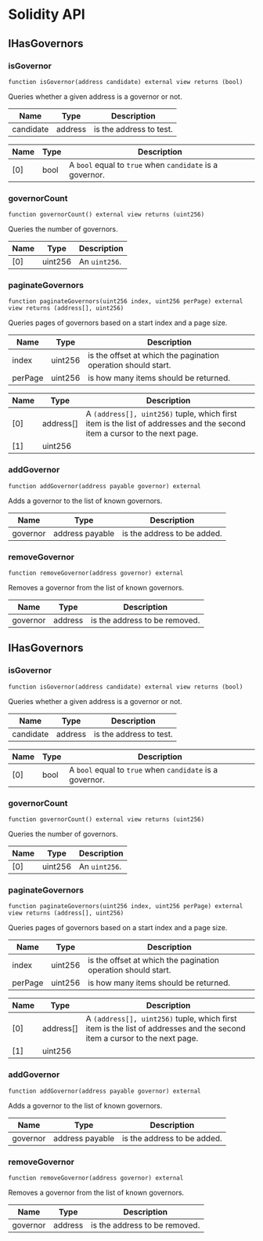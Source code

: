 # Solidity API

## IHasGovernors

### isGovernor

```solidity
function isGovernor(address candidate) external view returns (bool)
```

Queries whether a given address is a governor or not.

| Name | Type | Description |
| ---- | ---- | ----------- |
| candidate | address | is the address to test. |

| Name | Type | Description |
| ---- | ---- | ----------- |
| [0] | bool | A `bool` equal to `true` when `candidate` is a governor. |

### governorCount

```solidity
function governorCount() external view returns (uint256)
```

Queries the number of governors.

| Name | Type | Description |
| ---- | ---- | ----------- |
| [0] | uint256 | An `uint256`. |

### paginateGovernors

```solidity
function paginateGovernors(uint256 index, uint256 perPage) external view returns (address[], uint256)
```

Queries pages of governors based on a start index and a page size.

| Name | Type | Description |
| ---- | ---- | ----------- |
| index | uint256 | is the offset at which the pagination operation should start. |
| perPage | uint256 | is how many items should be returned. |

| Name | Type | Description |
| ---- | ---- | ----------- |
| [0] | address[] | A `(address[], uint256)` tuple, which first item is the list of addresses and the second item a cursor to the next page. |
| [1] | uint256 |  |

### addGovernor

```solidity
function addGovernor(address payable governor) external
```

Adds a governor to the list of known governors.

| Name | Type | Description |
| ---- | ---- | ----------- |
| governor | address payable | is the address to be added. |

### removeGovernor

```solidity
function removeGovernor(address governor) external
```

Removes a governor from the list of known governors.

| Name | Type | Description |
| ---- | ---- | ----------- |
| governor | address | is the address to be removed. |

## IHasGovernors

### isGovernor

```solidity
function isGovernor(address candidate) external view returns (bool)
```

Queries whether a given address is a governor or not.

| Name | Type | Description |
| ---- | ---- | ----------- |
| candidate | address | is the address to test. |

| Name | Type | Description |
| ---- | ---- | ----------- |
| [0] | bool | A `bool` equal to `true` when `candidate` is a governor. |

### governorCount

```solidity
function governorCount() external view returns (uint256)
```

Queries the number of governors.

| Name | Type | Description |
| ---- | ---- | ----------- |
| [0] | uint256 | An `uint256`. |

### paginateGovernors

```solidity
function paginateGovernors(uint256 index, uint256 perPage) external view returns (address[], uint256)
```

Queries pages of governors based on a start index and a page size.

| Name | Type | Description |
| ---- | ---- | ----------- |
| index | uint256 | is the offset at which the pagination operation should start. |
| perPage | uint256 | is how many items should be returned. |

| Name | Type | Description |
| ---- | ---- | ----------- |
| [0] | address[] | A `(address[], uint256)` tuple, which first item is the list of addresses and the second item a cursor to the next page. |
| [1] | uint256 |  |

### addGovernor

```solidity
function addGovernor(address payable governor) external
```

Adds a governor to the list of known governors.

| Name | Type | Description |
| ---- | ---- | ----------- |
| governor | address payable | is the address to be added. |

### removeGovernor

```solidity
function removeGovernor(address governor) external
```

Removes a governor from the list of known governors.

| Name | Type | Description |
| ---- | ---- | ----------- |
| governor | address | is the address to be removed. |

